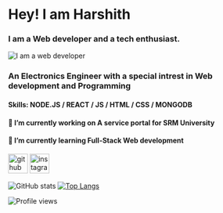 # Hey! I am Harshith
### I am a Web developer and a tech enthusiast.
![I am a web developer](https://thumbs.dreamstime.com/b/under-construction-building-process-header-banner-landing-page-flat-line-vector-design-concept-web-presentation-template-77593315.jpg)

### An Electronics Engineer with a special intrest in Web development and Programming

#### Skills: NODE.JS / REACT / JS / HTML / CSS / MONGODB

####  🔭 I’m currently working on A service portal for SRM University 
####  🌱 I’m currently learning Full-Stack Web development 


[<img src='https://cdn.jsdelivr.net/npm/simple-icons@3.0.1/icons/github.svg' alt='github' height='40'>](https://github.com/Harshith292002)  [<img src='https://cdn.jsdelivr.net/npm/simple-icons@3.0.1/icons/instagram.svg' alt='instagram' height='40'>](https://www.instagram.com/Harshith___/)  


![GitHub stats](https://github-readme-stats.vercel.app/api?username=Harshith292002&show_icons=true)  [![Top Langs](https://github-readme-stats.vercel.app/api/top-langs/?username=Harshith292002)](https://github.com/anuraghazra/github-readme-stats)     




![Profile views](https://gpvc.arturio.dev/Harshith292002)  
